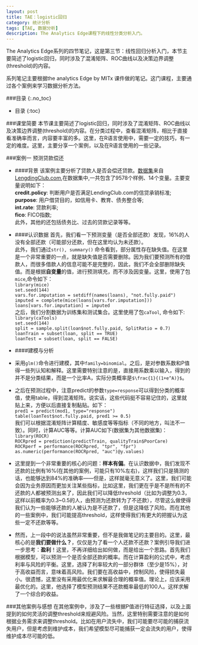 ```yaml
---
layout: post
title: TAE：logistic回归
category: 统计分析
tags: [TAE, 数据分析]
description: The Analytics Edge课程下的线性分类分析入门。
---
```


The Analytics Edge系列的四节笔记，这是第三节：线性回归分析入门，本节主要简述了logistic回归，同时涉及了混淆矩阵、ROC曲线以及决策边界调整(threshold)的内容。

<!-- more -->

系列笔记主要根据the analytics Edge by MITx  课件做的笔记。这门课程，主要通过各个案例来学习数据分析方法。

###目录
{:.no_toc}

* 目录
{:toc}


###课堂简要
本节课主要简述了logistic回归，同时涉及了混淆矩阵、ROC曲线以及决策边界调整(threshold)的内容。在分类过程中，查看混淆矩阵，相比于直接看准确率而言，内容要丰富的多。这里，在R语言使用中，需要一定的技巧，有一定的难度。这里，主要分享一个案例，以及在R语言使用的一些记录。

###案例一 预测贷款偿还
- ####背景
该案例主要分析了贷款人是否会偿还贷款。[数据集](https://courses.edx.org/c4x/MITx/15.071x/asset/loans.csv)来自[LengdingClub.com](https://www.lendingclub.com/info/download-data.action),在数据集中,一共包含了9578个样例、14个变量。主要变量说明如下：  
**credit.policy**: 判断用户是否满足LendingClub.com的信贷承销标准;   
**purpose**: 用户借贷目的，如信用卡、教育、债务整合等;  
**int.rate**: 贷款利率;  
**fico**: FICO指数;  
此外，其他的还包括债务比、过去的贷款记录等等。

- ####认识数据
首先，我们看一下预测变量（是否全部还款）发现，16%的人没有全部还款（可能部分还款，但在这里均认为未还款）。  
此外，我们通过`str(), summary()` 命令看到，部分属性存在缺失值。在这里是一个非常重要的一点，就是缺失值是否需要删除。因为我们要预测所有的借款人，而很多借款人的信息可能不是完整的，因此，我们不会全部删除缺失值。而是根据**自变量**的值，进行预测填充，而不涉及因变量。这里，使用了包`mice`,命令如下：  
`library(mice)`  
`set.seed(144)`  
`vars.for.imputation = setdiff(names(loans), "not.fully.paid")`  
`imputed = complete(mice(loans[vars.for.imputation]))`  
`loans[vars.for.imputation] = imputed`  
之后，我们分割数据为训练集和测试集合。这里使用了包`caTool`, 命令如下:  
`library(caTools)`  
`set.seed(144)`  
`split = sample.split(loan$not.fully.paid, SplitRatio = 0.7)`  
`loanTrain = subset(loan, split == TRUE)`  
`loanTest = subset(loan, split == FALSE)`
- ####建模与分析
- 采用`glm()`命令进行建模，其中`family=binomial`。之后，是对参数系数和P值得一些列认知和解释。这里需要特别注意的是，直接用系数乘以输入，得到的并不是分类结果，而是一个比率A，实际分类概率是`$\frac{1}{(1+e^A)}$`。  
- 之后在预测过程中，注意predict的参数`type=response`可以得到分类的概率值，使用table，得到混淆矩阵。说实话，这些代码挺不容易记住的，这里就贴上来，方便以后直接复制黏贴。如下：  
`pred1 = predict(mod1, type="response")`  
`table(loanTest$not.fully.paid, pred1 >= 0.5)`  
我们可以根据混淆矩阵计算精度、敏感度等等指标（不同的地方，叫法不一致）。同时，计算AUC等等。计算AUC如下(数据集为其他数据集)：  
`library(ROCR)`  
`ROCRpred = prediction(predictTrain, qualityTrain$PoorCare)`  
`ROCRperf = performance(ROCRpred, "tpr", "fpr")`  
`as.numeric(performance(ROCRpred, "auc")@y.values)`  
- 这里提到一个非常重要的核心的问题：**样本有偏**。在认识数据中，我们发现不还款的比例有16%(在其他的案例，可能只有10%左右)，这样我们只是猜测的话，也能够达到84%的准确率——但是，这样就毫无意义了。这里，我们可能会因为业务原因而更加关注某些指标，比如这里，我们更在乎是不是所有的不还款的人都被预测出来了，因此我们可以降低threshold（比如为调整为0.3，这样以前概率为0.3~0.5的人，由预测为还款转为了不还款），尽管这么做使得我们认为一些能够还款的人被认为是不还款了，但是这降低了风险。而在其他的一些案例中，我们可能提高threshold，这样使得我们有更大的把握认为这些一定不还款等等。
- 然而，上一段中的说法虽然非常重要，但不是我做笔记的主要目的。这里，最核心的是**我们要做什么？**，仅仅是为了看一个人还款不还款？案例引导我们进一步思考：**盈利**！这里，不再详细给出如何做，而是给出一个思路。首先我们根据模型，可以预测一个是否全部还款的概率。而在计算盈利的公式中，考虑利率与风险的平衡。这里，选择了利率较大的一部分群体（至少是15%），对于高收益而言，意味着高风险。我们要在高收益中，控制风险，使得损失最小。很遗憾，这里没有采用最优化来求解最合理的概率值。理论上，应该采用最优化的。这里，他选择了模型预测结果不还款概率最低的100人。这样求解了一个综合的收益。

###其他案例与感想
在其他案例中，涉及了一些根据P值进行特征选择，以及上面提到的如何灵活的调整threshold来规避风险。当然，这里特别需要注意的是如何根据业务需求来调整threshold。比如在用户流失中，我们可能要尽可能的捕获流失用户，但是考虑到维护成本，我们希望模型尽可能捕获一定会流失的用户，使得维护成本尽可能的低。
